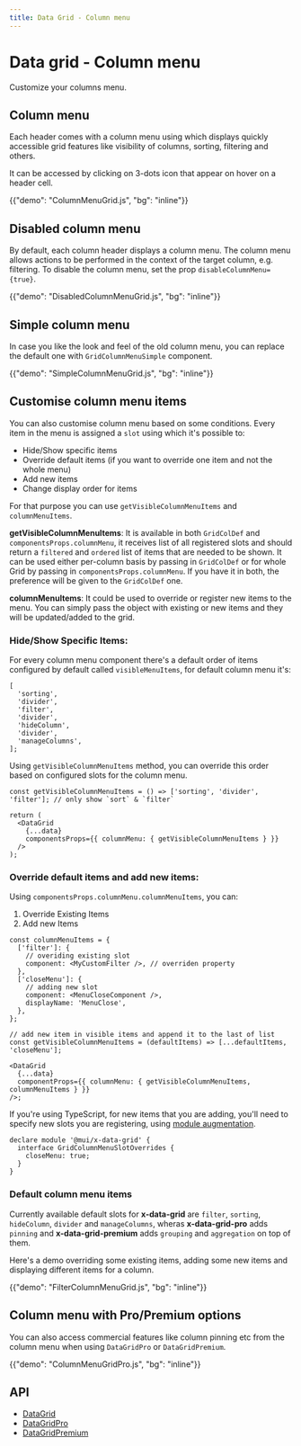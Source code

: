 ```yaml
---
title: Data Grid - Column menu
---
```


# Data grid - Column menu

<p class="description">Customize your columns menu.</p>

## Column menu

Each header comes with a column menu using which displays quickly accessible grid features like visibility of columns, sorting, filtering and others.

It can be accessed by clicking on 3-dots icon that appear on hover on a header cell.

{{"demo": "ColumnMenuGrid.js", "bg": "inline"}}

## Disabled column menu

By default, each column header displays a column menu. The column menu allows actions to be performed in the context of the target column, e.g. filtering. To disable the column menu, set the prop `disableColumnMenu={true}`.

{{"demo": "DisabledColumnMenuGrid.js", "bg": "inline"}}

## Simple column menu

In case you like the look and feel of the old column menu, you can replace the default one with `GridColumnMenuSimple` component.

{{"demo": "SimpleColumnMenuGrid.js", "bg": "inline"}}

## Customise column menu items

You can also customise column menu based on some conditions. Every item in the menu is assigned a `slot` using which it's possible to:

- Hide/Show specific items
- Override default items (if you want to override one item and not the whole menu)
- Add new items
- Change display order for items

For that purpose you can use `getVisibleColumnMenuItems` and `columnMenuItems`.

**getVisibleColumnMenuItems**: It is available in both `GridColDef` and `componentsProps.columnMenu`, it receives list of all registered slots and should return a `filtered` and `ordered` list of items that are needed to be shown. It can be used either per-column basis by passing in `GridColDef` or for whole Grid by passing in `componentsProps.columnMenu`. If you have it in both, the preference will be given to the `GridColDef` one.

**columnMenuItems**: It could be used to override or register new items to the menu. You can simply pass the object with existing or new items and they will be updated/added to the grid.

### Hide/Show Specific Items:

For every column menu component there's a default order of items configured by default called `visibleMenuItems`, for default column menu it's:

```tsx
[
  'sorting',
  'divider',
  'filter',
  'divider',
  'hideColumn',
  'divider',
  'manageColumns',
];
```

Using `getVisibleColumnMenuItems` method, you can override this order based on configured slots for the column menu.

```tsx
const getVisibleColumnMenuItems = () => ['sorting', 'divider', 'filter']; // only show `sort` & `filter`

return (
  <DataGrid
    {...data}
    componentsProps={{ columnMenu: { getVisibleColumnMenuItems } }}
  />
);
```

### Override default items and add new items:

Using `componentsProps.columnMenu.columnMenuItems`, you can:

1. Override Existing Items
2. Add new Items

```tsx
const columnMenuItems = {
  ['filter']: {
    // overiding existing slot
    component: <MyCustomFilter />, // overriden property
  },
  ['closeMenu']: {
    // adding new slot
    component: <MenuCloseComponent />,
    displayName: 'MenuClose',
  },
};

// add new item in visible items and append it to the last of list
const getVisibleColumnMenuItems = (defaultItems) => [...defaultItems, 'closeMenu'];

<DataGrid
  {...data}
  componentProps={{ columnMenu: { getVisibleColumnMenuItems, columnMenuItems } }}
/>;
```

If you're using TypeScript, for new items that you are adding, you'll need to specify new slots you are registering, using [module augmentation](https://www.typescriptlang.org/docs/handbook/declaration-merging.html#module-augmentation).

```tsx
declare module '@mui/x-data-grid' {
  interface GridColumnMenuSlotOverrides {
    closeMenu: true;
  }
}
```

### Default column menu items

Currently available default slots for **x-data-grid** are `filter`, `sorting`, `hideColumn`, `divider` and `manageColumns`, wheras **x-data-grid-pro** adds `pinning` and **x-data-grid-premium** adds `grouping` and `aggregation` on top of them.

Here's a demo overriding some existing items, adding some new items and displaying different items for a column.

{{"demo": "FilterColumnMenuGrid.js", "bg": "inline"}}

## Column menu with Pro/Premium options [<span class="plan-pro"></span>](/x/introduction/licensing/#pro-plan)[<span class="plan-premium"></span>](/x/introduction/licensing/#premium-plan)

You can also access commercial features like column pinning etc from the column menu when using `DataGridPro` or `DataGridPremium`.

{{"demo": "ColumnMenuGridPro.js", "bg": "inline"}}

## API

- [DataGrid](/x/api/data-grid/data-grid/)
- [DataGridPro](/x/api/data-grid/data-grid-pro/)
- [DataGridPremium](/x/api/data-grid/data-grid-premium/)
